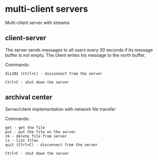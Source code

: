 # multi-client servers
Multi-client server with streams

## client-server

The server sends messages to all users every 30 seconds if its message buffer is not empty.
The client writes his message to the north buffer.

Commands:
```
dis202 (Ctrl+C) - disconnect from the server

Ctrl+C - shut down the server
```
## archival center

Server/client implementation with network file transfer

Commands:
```
get - get the file
put - put the file on the server
rm - delete file from server
ls - list files
quit (Ctrl+C) - disconnect from the server

Ctrl+C - shut down the server
```
